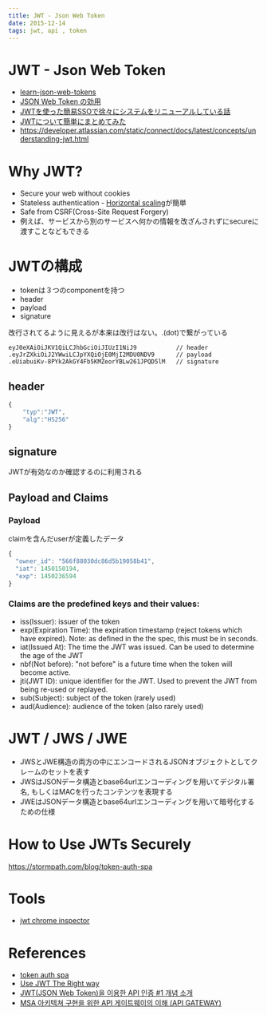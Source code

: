```yaml
---
title: JWT - Json Web Token
date: 2015-12-14
tags: jwt, api , token
---
```


JWT - Json Web Token
=========================

+ [learn-json-web-tokens](https://github.com/dwyl/learn-json-web-tokens)
+ [JSON Web Token の効用](http://qiita.com/kaiinui/items/21ec7cc8a1130a1a103a)
+ [JWTを使った簡易SSOで徐々にシステムをリニューアルしている話](http://www.slideshare.net/TsuchiKazu/jwt-ssopepabotech)
+ [JWTについて簡単にまとめてみた](http://hiyosi.tumblr.com/post/70073770678/jwt%E3%81%AB%E3%81%A4%E3%81%84%E3%81%A6%E7%B0%A1%E5%8D%98%E3%81%AB%E3%81%BE%E3%81%A8%E3%82%81%E3%81%A6%E3%81%BF%E3%81%9F)
+ <https://developer.atlassian.com/static/connect/docs/latest/concepts/understanding-jwt.html>

# Why JWT?

+ Secure your web without cookies
+ Stateless authentication - [Horizontal scaling](https://en.wikipedia.org/wiki/Scalability#Horizontal_and_vertical_scaling)が簡単
+ Safe from CSRF(Cross-Site Request Forgery)
+ 例えば、サービスから別のサービスへ何かの情報を改ざんされずにsecureに渡すことなどもできる


# JWTの構成

+ tokenは３つのcomponentを持つ
 + header
 + payload
 + signature



改行されてるように見えるが本来は改行はない。.(dot)で繋がっている
```
eyJ0eXAiOiJKV1QiLCJhbGciOiJIUzI1NiJ9           // header
.eyJrZXkiOiJ2YWwiLCJpYXQiOjE0MjI2MDU0NDV9      // payload
.eUiabuiKv-8PYk2AkGY4Fb5KMZeorYBLw261JPQD5lM   // signature
```

## header

```js
{
    "typ":"JWT",
    "alg":"HS256"
}
```

## signature

JWTが有効なのか確認するのに利用される

## Payload and Claims

### Payload

claimを含んだuserが定義したデータ

```js
{
  "owner_id": "566f88030dc86d5b19058b41",
  "iat": 1450150194,
  "exp": 1450236594
}
```

### Claims are the predefined keys and their values:

+ iss(Issuer): issuer of the token
+ exp(Expiration Time): the expiration timestamp (reject tokens which have expired). Note: as defined in the the spec, this must be in seconds.
+ iat(Issued At): The time the JWT was issued. Can be used to determine the age of the JWT
+ nbf(Not before): "not before" is a future time when the token will become active.
+ jti(JWT ID): unique identifier for the JWT. Used to prevent the JWT from being re-used or replayed.
+ sub(Subject): subject of the token (rarely used)
+ aud(Audience): audience of the token (also rarely used)



# JWT / JWS / JWE

+ JWSとJWE構造の両方の中にエンコードされるJSONオブジェクトとしてクレームのセットを表す
+ JWSはJSONデータ構造とbase64urlエンコーディングを用いてデジタル署名, もしくはMACを行ったコンテンツを表現する
+ JWEはJSONデータ構造とbase64urlエンコーディングを用いて暗号化するための仕様


# How to Use JWTs Securely

<https://stormpath.com/blog/token-auth-spa>

# Tools


+ [jwt chrome inspector](https://www.jwtinspector.io/)

# References

+ [token auth spa](https://stormpath.com/blog/token-auth-spa)
+ [Use JWT The Right way](https://stormpath.com/blog/jwt-the-right-way)
+ [JWT(JSON Web Token)을 이용한 API 인증 #1 개념 소개](http://bcho.tistory.com/999)
+ [MSA 아키텍쳐 구현을 위한 API 게이트웨이의 이해 (API GATEWAY)](http://bcho.tistory.com/1005)

